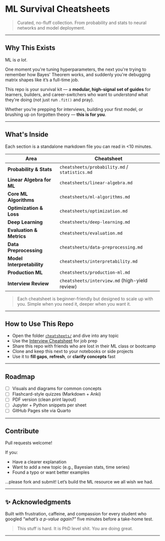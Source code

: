 # ML Survival Cheatsheets

> Curated, no-fluff collection. From probability and stats to neural networks and model deployment.

---

##  Why This Exists

ML is *a lot*.

One moment you're tuning hyperparameters, the next you're trying to remember how Bayes' Theorem works, and suddenly you're debugging matrix shapes like it’s a full-time job.

This repo is your survival kit — a **modular, high-signal set of guides** for learners, builders, and career-switchers who want to *understand* what they're doing (not just run `.fit()` and pray).

Whether you’re prepping for interviews, building your first model, or brushing up on forgotten theory — **this is for you**.

---

## What's Inside

Each section is a standalone markdown file you can read in <10 minutes.

| Area | Cheatsheet |
|------|------------|
|  **Probability & Stats** | `cheatsheets/probability.md`  / `statistics.md` |
|  **Linear Algebra for ML** | `cheatsheets/linear-algebra.md` |
|  **Core ML Algorithms** | `cheatsheets/ml-algorithms.md` |
|  **Optimization & Loss** | `cheatsheets/optimization.md` |
|  **Deep Learning** | `cheatsheets/deep-learning.md` |
|  **Evaluation & Metrics** | `cheatsheets/evaluation.md` |
|  **Data Preprocessing** | `cheatsheets/data-preprocessing.md` |
|  **Model Interpretability** | `cheatsheets/interpretability.md` |
|  **Production ML** | `cheatsheets/production-ml.md` |
|  **Interview Review** | `cheatsheets/interview.md` (high-yield review) |

> Each cheatsheet is beginner-friendly but designed to scale up with you. Simple when you need it, deeper when you want it.

---

## How to Use This Repo

- Open the folder [`cheatsheets/`](./cheatsheets/) and dive into any topic  
- Use the [Interview Cheatsheet](./cheatsheets/interview.md) for job prep  
- Share this repo with friends who are lost in their ML class or bootcamp  
- Clone and keep this next to your notebooks or side projects  
- Use it to **fill gaps**, **refresh**, or **clarify concepts** fast

---

##  Roadmap

- [ ] Visuals and diagrams for common concepts  
- [ ] Flashcard-style quizzes (Markdown + Anki)  
- [ ] PDF version (clean print layout)  
- [ ] Jupyter + Python snippets per sheet  
- [ ] GitHub Pages site via Quarto

---

## Contribute

Pull requests welcome!

If you:
- Have a clearer explanation
- Want to add a new topic (e.g., Bayesian stats, time series)
- Found a typo or want better examples

...please fork and submit! Let’s build the ML resource we all wish we had.


---

## ✨ Acknowledgments

Built with frustration, caffeine, and compassion for every student who googled *“what’s a p-value again?”* five minutes before a take-home test.

> This stuff is hard. It is PhD level shit. You are doing great.

---
